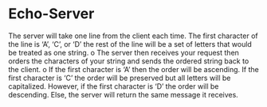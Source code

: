 # Echo-Server
The server will take one line from the client each time. The first character of the 
line is ‘A’, ‘C’, or ‘D’ the rest of the line will be a set of letters that would be 
treated as one string.
o The server then receives your request then orders the characters of your string and 
sends the ordered string back to the client.
o If the first character is ‘A’ then the order will be ascending. If the first character is 
‘C’ the order will be preserved but all letters will be capitalized. However, if the 
first character is ‘D’ the order will be descending. Else, the server will return the 
same message it receives.
